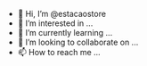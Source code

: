 - 👋 Hi, I’m @estacaostore
- 👀 I’m interested in ...
- 🌱 I’m currently learning ...
- 💞️ I’m looking to collaborate on ...
- 📫 How to reach me ...

<!---
estacaostore/estacaostore is a ✨ special ✨ repository because its `README.md` (this file) appears on your GitHub profile.
You can click the Preview link to take a look at your changes.
--->
